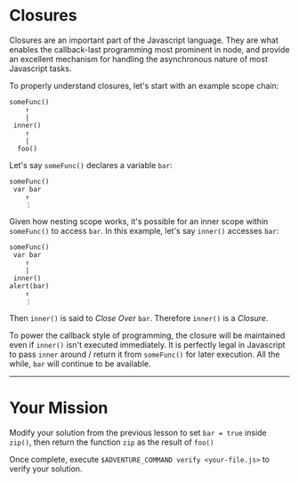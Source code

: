 # Closures

Closures are an important part of the Javascript language. They are what enables the callback-last programming most prominent in node, and provide an excellent mechanism for handling the asynchronous nature of most Javascript tasks.

To properly understand closures, let's start with an example scope chain:

```
someFunc()
    ↑
    |
 inner()
    ↑
    |
  foo()
```

Let's say `someFunc()` declares a variable `bar`:

```
someFunc()
 var bar
    ↑
    ⋮
```

Given how nesting scope works, it's possible for an inner scope within `someFunc()` to access `bar`. In this example, let's say `inner()` accesses `bar`:

```
someFunc()
 var bar
    ↑
    |
 inner()
alert(bar)
    ↑
    ⋮
```

Then `inner()` is said to _Close Over_ `bar`. Therefore `inner()` is a _Closure_.

To power the callback style of programming, the closure will be maintained even if `inner()` isn't executed immediately. It is perfectly legal in Javascript to pass `inner` around / return it from `someFunc()` for later execution. All the while, `bar` will continue to be available.

----

# Your Mission

Modify your solution from the previous lesson to set `bar = true` inside `zip()`, then return the function `zip` as the result of `foo()`

Once complete, execute `$ADVENTURE_COMMAND verify <your-file.js>` to verify your solution.
